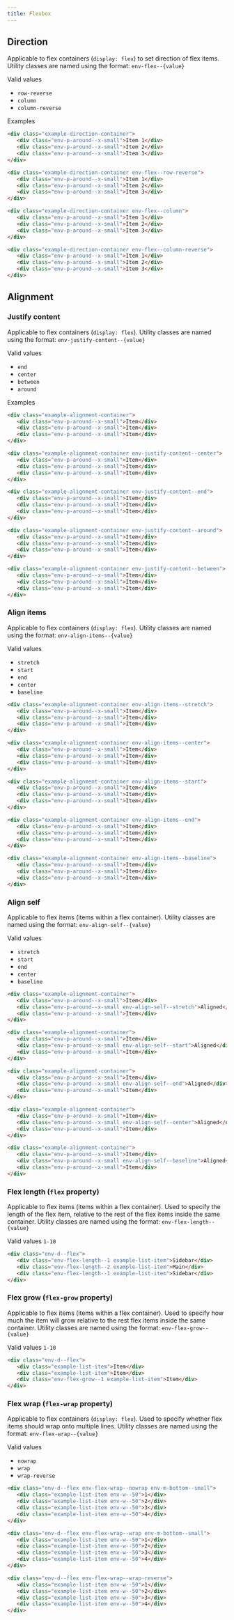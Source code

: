 ```yaml
---
title: Flexbox
---
```


## Direction

Applicable to flex containers (`display: flex`) to set direction of flex items. Utility classes are named using the format: `env-flex--{value}`

Valid values

-  `row-reverse`
-  `column`
-  `column-reverse`

Examples

```html
<div class="example-direction-container">
   <div class="env-p-around--x-small">Item 1</div>
   <div class="env-p-around--x-small">Item 2</div>
   <div class="env-p-around--x-small">Item 3</div>
</div>

<div class="example-direction-container env-flex--row-reverse">
   <div class="env-p-around--x-small">Item 1</div>
   <div class="env-p-around--x-small">Item 2</div>
   <div class="env-p-around--x-small">Item 3</div>
</div>

<div class="example-direction-container env-flex--column">
   <div class="env-p-around--x-small">Item 1</div>
   <div class="env-p-around--x-small">Item 2</div>
   <div class="env-p-around--x-small">Item 3</div>
</div>

<div class="example-direction-container env-flex--column-reverse">
   <div class="env-p-around--x-small">Item 1</div>
   <div class="env-p-around--x-small">Item 2</div>
   <div class="env-p-around--x-small">Item 3</div>
</div>
```

## Alignment

### Justify content

Applicable to flex containers (`display: flex`). Utility classes are named using the format: `env-justify-content--{value}`

Valid values

-  `end`
-  `center`
-  `between`
-  `around`

Examples

```html
<div class="example-alignment-container">
   <div class="env-p-around--x-small">Item</div>
   <div class="env-p-around--x-small">Item</div>
   <div class="env-p-around--x-small">Item</div>
</div>

<div class="example-alignment-container env-justify-content--center">
   <div class="env-p-around--x-small">Item</div>
   <div class="env-p-around--x-small">Item</div>
   <div class="env-p-around--x-small">Item</div>
</div>

<div class="example-alignment-container env-justify-content--end">
   <div class="env-p-around--x-small">Item</div>
   <div class="env-p-around--x-small">Item</div>
   <div class="env-p-around--x-small">Item</div>
</div>

<div class="example-alignment-container env-justify-content--around">
   <div class="env-p-around--x-small">Item</div>
   <div class="env-p-around--x-small">Item</div>
   <div class="env-p-around--x-small">Item</div>
</div>

<div class="example-alignment-container env-justify-content--between">
   <div class="env-p-around--x-small">Item</div>
   <div class="env-p-around--x-small">Item</div>
   <div class="env-p-around--x-small">Item</div>
</div>
```

### Align items

Applicable to flex containers (`display: flex`). Utility classes are named using the format: `env-align-items--{value}`

Valid values

-  `stretch`
-  `start`
-  `end`
-  `center`
-  `baseline`

```html
<div class="example-alignment-container env-align-items--stretch">
   <div class="env-p-around--x-small">Item</div>
   <div class="env-p-around--x-small">Item</div>
   <div class="env-p-around--x-small">Item</div>
</div>

<div class="example-alignment-container env-align-items--center">
   <div class="env-p-around--x-small">Item</div>
   <div class="env-p-around--x-small">Item</div>
   <div class="env-p-around--x-small">Item</div>
</div>

<div class="example-alignment-container env-align-items--start">
   <div class="env-p-around--x-small">Item</div>
   <div class="env-p-around--x-small">Item</div>
   <div class="env-p-around--x-small">Item</div>
</div>

<div class="example-alignment-container env-align-items--end">
   <div class="env-p-around--x-small">Item</div>
   <div class="env-p-around--x-small">Item</div>
   <div class="env-p-around--x-small">Item</div>
</div>

<div class="example-alignment-container env-align-items--baseline">
   <div class="env-p-around--x-small">Item</div>
   <div class="env-p-around--x-small">Item</div>
   <div class="env-p-around--x-small">Item</div>
</div>
```

### Align self

Applicable to flex items (items within a flex container). Utility classes are named using the format: `env-align-self--{value}`

Valid values

-  `stretch`
-  `start`
-  `end`
-  `center`
-  `baseline`

```html
<div class="example-alignment-container">
   <div class="env-p-around--x-small">Item</div>
   <div class="env-p-around--x-small env-align-self--stretch">Aligned</div>
   <div class="env-p-around--x-small">Item</div>
</div>

<div class="example-alignment-container">
   <div class="env-p-around--x-small">Item</div>
   <div class="env-p-around--x-small env-align-self--start">Aligned</div>
   <div class="env-p-around--x-small">Item</div>
</div>

<div class="example-alignment-container">
   <div class="env-p-around--x-small">Item</div>
   <div class="env-p-around--x-small env-align-self--end">Aligned</div>
   <div class="env-p-around--x-small">Item</div>
</div>

<div class="example-alignment-container">
   <div class="env-p-around--x-small">Item</div>
   <div class="env-p-around--x-small env-align-self--center">Aligned</div>
   <div class="env-p-around--x-small">Item</div>
</div>

<div class="example-alignment-container">
   <div class="env-p-around--x-small">Item</div>
   <div class="env-p-around--x-small env-align-self--baseline">Aligned</div>
   <div class="env-p-around--x-small">Item</div>
</div>
```

### Flex length (`flex` property)

Applicable to flex items (items within a flex container). Used to specify the length of the flex item, relative to the rest of the flex items inside the same container. Utility classes are named using the format: `env-flex-length--{value}`

Valid values `1-10`

```html
<div class="env-d--flex">
   <div class="env-flex-length--1 example-list-item">Sidebar</div>
   <div class="env-flex-length--2 example-list-item">Main</div>
   <div class="env-flex-length--1 example-list-item">Sidebar</div>
</div>
```

### Flex grow (`flex-grow` property)

Applicable to flex items (items within a flex container). Used to specify how much the item will grow relative to the rest flex items inside the same container. Utility classes are named using the format: `env-flex-grow--{value}`

Valid values `1-10`

```html
<div class="env-d--flex">
   <div class="example-list-item">Item</div>
   <div class="example-list-item">Item</div>
   <div class="env-flex-grow--1 example-list-item">Item</div>
</div>
```

### Flex wrap (`flex-wrap` property)

Applicable to flex containers (`display: flex`). Used to specify whether flex items should wrap onto multiple
lines. Utility classes are named using the format: `env-flex-wrap--{value}`

Valid values

-  `nowrap`
-  `wrap`
-  `wrap-reverse`

```html
<div class="env-d--flex env-flex-wrap--nowrap env-m-bottom--small">
   <div class="example-list-item env-w--50">1</div>
   <div class="example-list-item env-w--50">2</div>
   <div class="example-list-item env-w--50">3</div>
   <div class="example-list-item env-w--50">4</div>
</div>

<div class="env-d--flex env-flex-wrap--wrap env-m-bottom--small">
   <div class="example-list-item env-w--50">1</div>
   <div class="example-list-item env-w--50">2</div>
   <div class="example-list-item env-w--50">3</div>
   <div class="example-list-item env-w--50">4</div>
</div>

<div class="env-d--flex env-flex-wrap--wrap-reverse">
   <div class="example-list-item env-w--50">1</div>
   <div class="example-list-item env-w--50">2</div>
   <div class="example-list-item env-w--50">3</div>
   <div class="example-list-item env-w--50">4</div>
</div>
```
